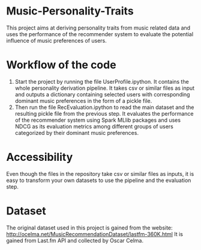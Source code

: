 # Music-Personality-Traits
This project aims at deriving personality traits from music related data and uses the performance of the recommender system to evaluate the potential influence of music preferences of users. 

# Workflow of the code
1. Start the project by running the file UserProfile.ipython. It contains the whole personality derivation pipeline. It takes csv or similar files as input and outputs a dictionary containing selected users with corresponding dominant music preferences in the form of a pickle file. 
2. Then run the file RecEvaluation.ipython to read the main dataset and the resulting pickle file from the previous step. It evaluates the performance of the recommender system using Spark MLlib packages and uses NDCG as its evaluation metrics among different groups of users categorized by their dominant music preferences. 

# Accessibility
Even though the files in the repository take csv or similar files as inputs, it is easy to transform your own datasets to use the pipeline and the evaluation step. 

# Dataset
The original dataset used in this project is gained from the website: http://ocelma.net/MusicRecommendationDataset/lastfm-360K.html
It is gained from Last.fm API and collected by Oscar Celma. 
